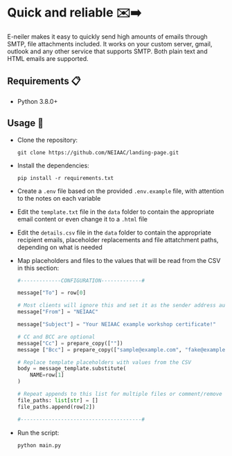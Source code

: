 # Quick and reliable ✉️➡️

E-neiler makes it easy to quickly send high amounts of emails through SMTP, file attachments included. It works on your custom server, gmail, outlook and any other service that supports SMTP. Both plain text and HTML emails are supported.

## Requirements 📋

- Python 3.8.0+

## Usage 🚀

- Clone the repository:

  ```shell
  git clone https://github.com/NEIAAC/landing-page.git
  ```

- Install the dependencies:

  ```shell
  pip install -r requirements.txt
  ```

- Create a `.env` file based on the provided `.env.example` file, with attention to the notes on each variable

- Edit the `template.txt` file in the `data` folder to contain the appropriate email content or even change it to a `.html` file

- Edit the `details.csv` file in the `data` folder to contain the appropriate recipient emails, placeholder replacements and file attatchment paths, depending on what is needed

- Map placeholders and files to the values that will be read from the CSV in this section:

  ```python
  #-------------CONFIGURATION-------------#

  message["To"] = row[0]

  # Most clients will ignore this and set it as the sender address automatically
  message["From"] = "NEIAAC"

  message["Subject"] = "Your NEIAAC example workshop certificate!"

  # CC and BCC are optional
  message["Cc"] = prepare_copy([""])
  message ["Bcc"] = prepare_copy(["sample@example.com", "fake@example.com"])

  # Replace template placeholders with values from the CSV
  body = message_template.substitute(
      NAME=row[1]
  )

  # Repeat appends to this list for multiple files or comment/remove them if no files are needed
  file_paths: list[str] = []
  file_paths.append(row[2])

  #---------------------------------------#
  ```

- Run the script:

  ```shell
  python main.py
  ```
